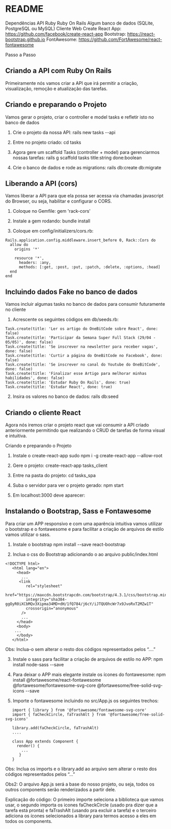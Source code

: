 # README

Dependências
API
Ruby
Ruby On Rails
Algum banco de dados (SQLite, PostgreSQL ou MySQL)
Cliente Web
Create React App: https://github.com/facebook/create-react-app
Bootstrap: https://react-bootstrap.github.io
FontAwesome: https://github.com/FortAwesome/react-fontawesome

Passo a Passo

## Criando a API com Ruby On Rails
Primeiramente nós vamos criar a API que irá permitir a criação, visualização, remoção e atualização das tarefas.

## Criando e preparando o Projeto
Vamos gerar o projeto, criar o controller e model tasks e refletir isto no banco de dados

1. Crie o projeto da nossa API:
rails new tasks --api

2. Entre no projeto criado:
cd tasks

3. Agora gere um scaffold Tasks (controller + model) para gerenciarmos nossas tarefas:
rails g scaffold tasks title:string done:boolean

4. Crie o banco de dados e rode as migrations:
rails db:create db:migrate


## Liberando a API (cors)
Vamos liberar a API para que ela possa ser acessa via chamadas javascript do Browser, ou seja, habilitar e configurar o CORS.

1. Coloque no Gemfile:
gem 'rack-cors'

2. Instale a gem rodando:
bundle install

3. Coloque em config/initializers/cors.rb:
```
Rails.application.config.middleware.insert_before 0, Rack::Cors do
  allow do
    origins '*'

    resource '*',
      headers: :any,
      methods: [:get, :post, :put, :patch, :delete, :options, :head]
  end
end
```

## Incluindo dados Fake no banco de dados
Vamos incluir algumas tasks no banco de dados para consumir futuramente no cliente
1. Acrescente os seguintes códigos em db/seeds.rb:
```
Task.create(title: 'Ler os artigo do OneBitCode sobre React', done: false)
Task.create(title: 'Participar da Semana Super Full Stack (29/04 - 05/05)', done: false)
Task.create(title: 'Se inscrever na newsletter para receber vagas', done: false)
Task.create(title: 'Curtir a página do OneBitCode no Facebook', done: false)
Task.create(title: 'Se inscrever no canal do Youtube do OneBitCode', done: false)
Task.create(title: 'Finalizar esse Artigo para melhorar minhas habilidades', done: false)
Task.create(title: 'Estudar Ruby On Rails', done: true)
Task.create(title: 'Estudar React', done: true)
```
2. Insira os valores no banco de dados:
rails db:seed

## Criando o cliente React
Agora nós iremos criar o projeto react que vai consumir a API criado anteriormente permitindo que realizando o CRUD de tarefas de forma visual e intuitiva.

Criando e preparando o Projeto
1. Instale o create-react-app
sudo npm i -g create-react-app --allow-root

2. Gere o projeto:
create-react-app tasks_client

3. Entre na pasta do projeto:
cd tasks_spa

4. Suba o servidor para ver o projeto gerado:
npm start

5. Em localhost:3000 deve aparecer:

## Instalando o Bootstrap, Sass e Fontawesome
Para criar um APP responsivo e com uma aparência intuitiva vamos utilizar o bootstrap e o fontawesome e para facilitar a criação de arquivos de estilo vamos utilizar o sass.

1. Instale o bootstrap
npm install --save react-bootstrap

2. Inclua o css do Bootstrap adicionando o ao arquivo public/index.html
```
<!DOCTYPE html>
   <html lang="en">
     <head>
       ...
      <link
         rel="stylesheet"
         href="https://maxcdn.bootstrapcdn.com/bootstrap/4.3.1/css/bootstrap.min.css"
         integrity="sha384-ggOyR0iXCbMQv3Xipma34MD+dH/1fQ784/j6cY/iJTQUOhcWr7x9JvoRxT2MZw1T"
         crossorigin="anonymous"
       />
       ...
     </head>
     <body>
   	...
     </body>
   </html>
```
Obs: Inclua-o sem alterar o resto dos códigos representados pelos “….”

3. Instale o sass para facilitar a criação de arquivos de estilo no APP:
npm install node-sass --save

4. Para deixar o APP mais elegante instale os ícones do fontawesome:
npm install @fortawesome/react-fontawesome @fortawesome/fontawesome-svg-core @fortawesome/free-solid-svg-icons --save

5. Importe o fontawesome incluindo no src/App.js os seguintes trechos:
```
   import { library } from '@fortawesome/fontawesome-svg-core'
   import { faCheckCircle, faTrashAlt } from '@fortawesome/free-solid-svg-icons'

   library.add(faCheckCircle, faTrashAlt)
   ....

   class App extends Component {
     render() {
       ...
      }
   }
```

Obs: Inclua os imports e o library.add ao arquivo sem alterar o resto dos códigos representados pelos “…”

Obs2: O arquivo App.js será a base do nosso projeto, ou seja, todos os outros components serão renderizados a partir dele.

Explicação do código: O primeiro importe seleciona a biblioteca que vamos usar, o segundo importa os icones faCheckCircle (usado pra dizer que a tarefa está pronta) e faTrashAlt (usando pra excluir a tarefa) e o terceiro adiciona os ícones selecionados a library para termos acesso a eles em todos os components.